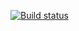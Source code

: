 [![Build status](https://ci.appveyor.com/api/projects/status/bvqcm43ivb765mie?svg=true)](https://ci.appveyor.com/project/NastyaImp/aqa1-2-1)
